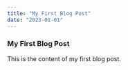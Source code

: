 ```yaml
---
title: "My First Blog Post"
date: "2023-01-01"
---
```


### My First Blog Post
This is the content of my first blog post.